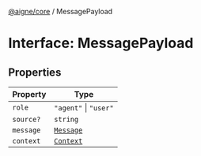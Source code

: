 [@aigne/core](../wiki/Home) / MessagePayload

# Interface: MessagePayload

## Properties

| Property                       | Type                                   |
| ------------------------------ | -------------------------------------- |
| <a id="role"></a> `role`       | `"agent"` \| `"user"`                  |
| <a id="source"></a> `source?`  | `string`                               |
| <a id="message"></a> `message` | [`Message`](../wiki/TypeAlias.Message) |
| <a id="context"></a> `context` | [`Context`](../wiki/Interface.Context) |
